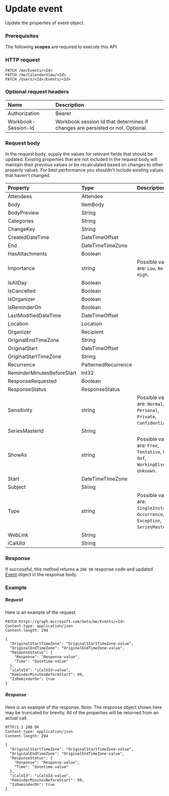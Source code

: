 # Update event

Update the properties of event object.
### Prerequisites
The following **scopes** are required to execute this API: 
### HTTP request
<!-- { "blockType": "ignored" } -->
```http
PATCH /me/Events/<Id>
PATCH /me/CalendarView/<Id>
PATCH /Users/<Id>/Events/<Id>
```
### Optional request headers
| Name       | Description|
|:-----------|:-----------|
| Authorization  | Bearer <code>|
| Workbook-Session-Id  | Workbook session Id that determines if changes are persisted or not. Optional.|

### Request body
In the request body, supply the values for relevant fields that should be updated. Existing properties that are not included in the request body will maintain their previous values or be recalculated based on changes to other property values. For best performance you shouldn't include existing values that haven't changed.

| Property	   | Type	|Description|
|:---------------|:--------|:----------|
|Attendees|Attendee||
|Body|ItemBody||
|BodyPreview|String||
|Categories|String||
|ChangeKey|String||
|CreatedDateTime|DateTimeOffset||
|End|DateTimeTimeZone||
|HasAttachments|Boolean||
|Importance|string| Possible values are: `Low`, `Normal`, `High`.|
|IsAllDay|Boolean||
|IsCancelled|Boolean||
|IsOrganizer|Boolean||
|IsReminderOn|Boolean||
|LastModifiedDateTime|DateTimeOffset||
|Location|Location||
|Organizer|Recipient||
|OriginalEndTimeZone|String||
|OriginalStart|DateTimeOffset||
|OriginalStartTimeZone|String||
|Recurrence|PatternedRecurrence||
|ReminderMinutesBeforeStart|Int32||
|ResponseRequested|Boolean||
|ResponseStatus|ResponseStatus||
|Sensitivity|string| Possible values are: `Normal`, `Personal`, `Private`, `Confidential`.|
|SeriesMasterId|String||
|ShowAs|string| Possible values are: `Free`, `Tentative`, `Busy`, `Oof`, `WorkingElsewhere`, `Unknown`.|
|Start|DateTimeTimeZone||
|Subject|String||
|Type|string| Possible values are: `SingleInstance`, `Occurrence`, `Exception`, `SeriesMaster`.|
|WebLink|String||
|iCalUId|String||

### Response
If successful, this method returns a `200 OK` response code and updated [Event](../resources/event.md) object in the response body.
### Example
##### Request
Here is an example of the request.
<!-- {
  "blockType": "request",
  "name": "update_event"
}-->
```http
PATCH https://graph.microsoft.com/beta/me/Events/<Id>
Content-type: application/json
Content-length: 294

{
  "OriginalStartTimeZone": "OriginalStartTimeZone-value",
  "OriginalEndTimeZone": "OriginalEndTimeZone-value",
  "ResponseStatus": {
    "Response": "Response-value",
    "Time": "datetime-value"
  },
  "iCalUId": "iCalUId-value",
  "ReminderMinutesBeforeStart": 99,
  "IsReminderOn": true
}
```
##### Response
Here is an example of the response. Note: The response object shown here may be truncated for brevity. All of the properties will be returned from an actual call.
<!-- {
  "blockType": "response",
  "truncated": true,
  "@odata.type": "microsoft.graph.Event"
} -->
```http
HTTP/1.1 200 OK
Content-type: application/json
Content-length: 294

{
  "OriginalStartTimeZone": "OriginalStartTimeZone-value",
  "OriginalEndTimeZone": "OriginalEndTimeZone-value",
  "ResponseStatus": {
    "Response": "Response-value",
    "Time": "datetime-value"
  },
  "iCalUId": "iCalUId-value",
  "ReminderMinutesBeforeStart": 99,
  "IsReminderOn": true
}
```

<!-- uuid: 8fcb5dbc-d5aa-4681-8e31-b001d5168d79
2015-10-25 14:57:30 UTC -->
<!-- {
  "type": "#page.annotation",
  "description": "Update event",
  "keywords": "",
  "section": "documentation",
  "tocPath": ""
}-->